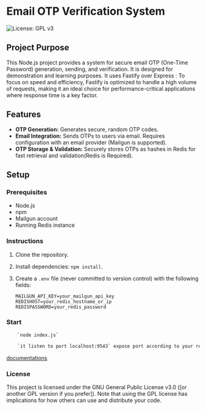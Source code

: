 # Email OTP Verification System

![License: GPL v3](https://img.shields.io/badge/License-GPLv3-blue.svg)

## Project Purpose

This Node.js project provides a system for secure email OTP (One-Time Password) generation, sending, and verification. It is designed for demonstration and learning purposes.
It uses Fastify over Express :  To focus on speed and efficiency, Fastify is optimized to handle a high volume of requests, making it an ideal choice for performance-critical applications where response time is a key factor.

## Features

- **OTP Generation:** Generates secure, random OTP codes.
- **Email Integration:** Sends OTPs to users via email. Requires configuration with an email provider (Mailgun is supported).
- **OTP Storage & Validation:** Securely stores OTPs as hashes in Redis for fast retrieval and validation(Redis is Required).

## Setup

### Prerequisites

- Node.js
- npm
- Mailgun account
- Running Redis instance

### Instructions

1. Clone the repository.
2. Install dependencies: `npm install`.
3. Create a `.env` file (never committed to version control) with the following fields:

   ```plaintext
   MAILGUN_API_KEY=your_mailgun_api_key
   REDISHOST=your_redis_hostname_or_ip
   REDISPASSWORD=your_redis_password

### Start  

```bash
    `node index.js`
```

```zsh
    `it listen to port localhost:9543` expose port according to your requirement
```

[documentations](./docs.md)

### License

This project is licensed under the GNU General Public License v3.0 ([or another GPL version if you prefer]). Note that using the GPL license has implications for how others can use and distribute your code.  
